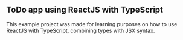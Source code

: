 ## ToDo app using ReactJS with TypeScript
This example project was made for learning purposes on how to use ReactJS with TypeScript, combining types with JSX syntax.

